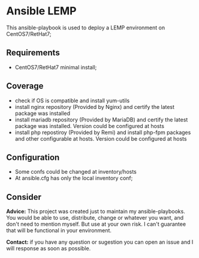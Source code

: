 # Ansible LEMP
This ansible-playbook is used to deploy a LEMP environment on CentOS7/RetHat7;

## Requirements
* CentOS7/RetHat7 minimal install;

## Coverage
* check if OS is compatible and install yum-utils
* install nginx repository (Provided by Nginx) and certify the latest package was installed
* install mariadb repository (Provided by MariaDB) and certify the latest package was installed. Version could be configured at hosts
* install php repostiroy (Provided by Remi) and install php-fpm packages and other configurable at hosts. Version could be configured at hosts
## Configuration
* Some confs could be changed at inventory/hosts
* At ansible.cfg has only the local inventory conf;

## Consider
**Advice:** This project was created just to maintain my ansible-playbooks. You would be able to use, distribute, change or whatever you want, and don't need to mention myself. But use at your own risk. I can't guarantee that will be functional in your environment.

**Contact:** if you have any question or sugestion you can open an issue and I will response as soon as possible.